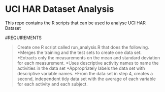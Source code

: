 UCI HAR Dataset Analysis
========================
This repo contains the R scripts that can be used to analyse UCI HAR Dataset

#REQUIREMENTS
>Create one R script called run_analysis.R that does the following.
>*Merges the training and the test sets to create one data set.
>*Extracts only the measurements on the mean and standard deviation for each measurement.
>*Uses descriptive activity names to name the activities in the data set
>*Appropriately labels the data set with descriptive variable names.
>*From the data set in step 4, creates a second, independent tidy data set with the average of each variable
  for each activity and each subject.
